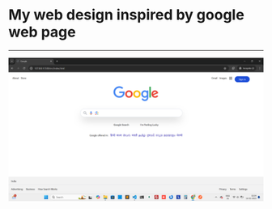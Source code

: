 # My web design inspired by google web page

---

<img src="https://github.com/Tamil-web-dev/my-web-designs/blob/226900bb87077544dc9f5ea4a308b57da4f3f334/public/google-front-design.png" />